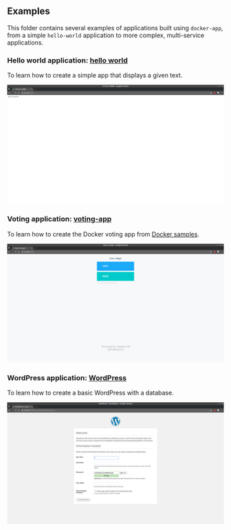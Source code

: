 ## Examples

This folder contains several examples of applications built using `docker-app`, from a simple `hello-world` application to more complex, multi-service applications.

### Hello world application: [hello world](hello-world)

To learn how to create a simple app that displays a given text.

![Hello world app screenshot](.resources/hello-world.png "Hello world app screenshot")

### Voting application: [voting-app](voting-app)

To learn how to create the Docker voting app from [Docker samples](https://github.com/dockersamples).

![Voting app screenshot](.resources/cats-or-dogs.png "Voting app screenshot")

### WordPress application: [WordPress](wordpress)

To learn how to create a basic WordPress with a database.

![WordPress app screenshot](.resources/wordpress.png "WordPress app screenshot")
